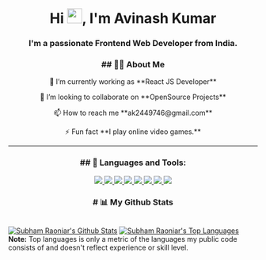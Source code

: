 <!-- <a href="#"><img width="100%" height="auto" src="https://i.imgur.com/iXuL1HG.png" height="175px"/></a> -->

<h1 align="center">Hi <img src="https://raw.githubusercontent.com/MartinHeinz/MartinHeinz/master/wave.gif" width="30px">, I'm Avinash Kumar</h1>
<h3 align="center">I'm a passionate Frontend Web Developer from India.</h3>

<h3 align="center">## 🙋‍♂️ About Me</h3>

<p align="center">🌱 I’m currently working as **React JS Developer**</p>

<p align="center">👯 I’m looking to collaborate on **OpenSource Projects**</p>

<p align="center">📫 How to reach me **ak2449746@gmail.com**</p>

<p align="center">⚡ Fun fact **I play online video games.**</p>

<hr />

<h3 align="center">## 🚀 Languages and Tools:</h3>

<p align="center"> 
    <a href="https://reactjs.org/" target="_blank"> <img src="https://img.icons8.com/color/48/000000/react-native.png"/> </a>
    <a href="https://developer.mozilla.org/en-US/docs/Web/JavaScript" target="_blank"> <img src="https://img.icons8.com/color/48/000000/javascript.png"/> </a> 
    <a href="https://www.w3.org/html/" target="_blank"> <img src="https://img.icons8.com/color/48/000000/html-5.png"/> </a> 
    <a href="https://www.w3schools.com/css/" target="_blank"> <img src="https://img.icons8.com/color/48/000000/css3.png"/> </a> 
    <a href="https://getbootstrap.com" target="_blank"> <img src="https://img.icons8.com/color/48/000000/bootstrap.png"/> </a>   
    <a href="https://firebase.google.com/" target="_blank"> <img src="https://img.icons8.com/color/48/000000/firebase.png"/> </a>  
    <a href="https://git-scm.com/" target="_blank"> <img src="https://img.icons8.com/color/48/000000/git.png"/> </a> 
    <a href="https://redux.js.org" target="_blank"> <img src="https://img.icons8.com/color/48/000000/redux.png"/> </a>
</p>

<!-- <p align="center">
    <a href="https://github.com/itHurtsMe2HurtU/github-readme-streak-stats">
        <img title="🔥 Get streak stats for your profile at git.io/streak-stats" alt="Avinash Kumar's streak" src="https://github-readme-streak-stats.herokuapp.com/?user=itHurtsMe2HurtU&theme=black-ice&hide_border=true&stroke=0000&background=060A0CD0"/>
    </a>
</p> -->

<h3 align="center"># 📊 My Github Stats</h3>

  <br/>
    <a href="https://github.com/itHurtsMe2HurtU/github-readme-stats"><img alt="Subham Raoniar's Github Stats" src="https://github-readme-stats.vercel.app/api?username=itHurtsMe2HurtU&show_icons=true&count_private=true&theme=react&hide_border=true&bg_color=0D1117" /></a>
<!--     <br /> -->
  <a href="https://github.com/itHurtsMe2HurtU/github-readme-stats"><img alt="Subham Raoniar's Top Languages" src="https://github-readme-stats.vercel.app/api/top-langs/?username=itHurtsMe2HurtU&langs_count=8&count_private=true&layout=compact&theme=react&hide_border=true&bg_color=0D1117" /></a>
  <br/>
  <b>Note:</b> Top languages is only a metric of the languages my public code consists of and doesn't reflect experience or skill level.


<br/>
<br/>

<!-- <a href="https://github.com/itHurtsMe2HurtU/github-readme-activity-graph"><img alt="Subham Raoniar's Activity Graph" src="https://activity-graph.herokuapp.com/graph?username=itHurtsMe2HurtU&bg_color=0D1117&color=5BCDEC&line=5BCDEC&point=FFFFFF&hide_border=true" /></a> -->

<br/>
<br/>
